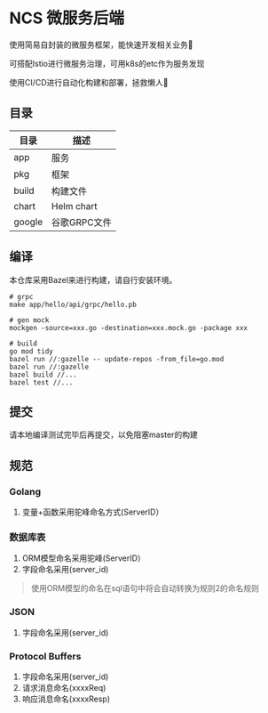 # NCS 微服务后端

使用简易自封装的微服务框架，能快速开发相关业务🎯

可搭配Istio进行微服务治理，可用k8s的etc作为服务发现

使用CI/CD进行自动化构建和部署，拯救懒人🤤

## 目录

| 目录 | 描述 |
| ----  | ----- |
| app   | 服务 |
| pkg   | 框架 |
| build | 构建文件  |
| chart | Helm chart |
| google | 谷歌GRPC文件 |

## 编译

本仓库采用Bazel来进行构建，请自行安装环境。

```shell script
# grpc
make app/hello/api/grpc/hello.pb

# gen mock
mockgen -source=xxx.go -destination=xxx.mock.go -package xxx

# build
go mod tidy
bazel run //:gazelle -- update-repos -from_file=go.mod
bazel run //:gazelle
bazel build //...
bazel test //...
```

## 提交

请本地编译测试完毕后再提交，以免阻塞master的构建

## 规范

### Golang

1. 变量+函数采用驼峰命名方式(ServerID）

### 数据库表

1. ORM模型命名采用驼峰(ServerID）
2. 字段命名采用(server_id)

> 使用ORM模型的命名在sql语句中将会自动转换为规则2的命名规则

### JSON

1. 字段命名采用(server_id)

### Protocol Buffers

1. 字段命名采用(server_id)
2. 请求消息命名(xxxxReq)
3. 响应消息命名(xxxxResp)